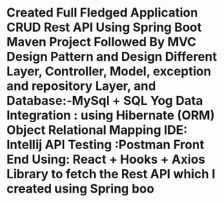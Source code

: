 # Created Full Fledged Application CRUD Rest API Using Spring Boot Maven Project Followed By MVC Design Pattern and Design Different Layer, Controller, Model, exception and repository Layer, and Database:-MySql + SQL Yog Data Integration : using Hibernate (ORM) Object Relational Mapping IDE: Intellij API Testing :Postman Front End Using: React + Hooks + Axios Library to fetch the Rest API which I created using Spring boo
